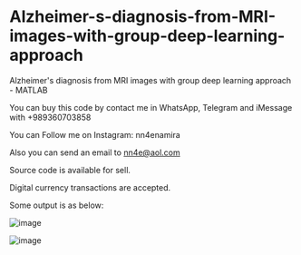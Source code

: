 # Alzheimer-s-diagnosis-from-MRI-images-with-group-deep-learning-approach
Alzheimer's diagnosis from MRI images with group deep learning approach - MATLAB

You can buy this code by contact me in WhatsApp, Telegram and iMessage with +989360703858

You can Follow me on Instagram: nn4enamira

Also you can send an email to nn4e@aol.com

Source code is available for sell.

Digital currency transactions are accepted.

Some output is as below:

![image](https://github.com/user-attachments/assets/3c458b14-e3c0-4af8-b8a1-f9482824f924)

![image](https://github.com/user-attachments/assets/04b032ae-dd9b-4dbf-971b-9dc40b5c23b7)


